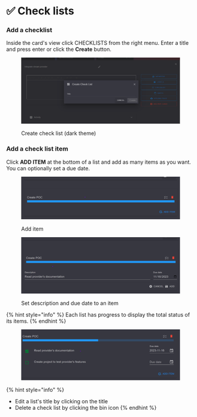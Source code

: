# ✅ Check lists

### Add a checklist

Inside the card's view click CHECKLISTS from the right menu. Enter a title and press enter or click the **Create** button.



<figure><img src="../.gitbook/assets/create-check-list.png" alt=""><figcaption><p>Create check list (dark theme)</p></figcaption></figure>

### Add a check list item

Click **ADD ITEM** at the bottom of a list and add as many items as you want. You can optionally set a due date.



<figure><img src="../.gitbook/assets/add-check-list-item.png" alt=""><figcaption><p>Add item</p></figcaption></figure>

<figure><img src="../.gitbook/assets/add-check-list-item-description.png" alt=""><figcaption><p>Set description and due date to an item</p></figcaption></figure>



{% hint style="info" %}
Each list has progress to display the total status of its items.
{% endhint %}

<figure><img src="../.gitbook/assets/check-list-status.png" alt=""><figcaption></figcaption></figure>

{% hint style="info" %}
* Edit a list's title by clicking on the title
* Delete a check list by clicking the bin icon
{% endhint %}
